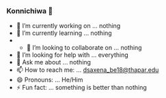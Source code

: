 ### Konnichiwa 👋 

- 🔭 I’m currently working on ... nothing
- 🌱 I’m currently learning ... nothing
- - 👯 I’m looking to collaborate on ... nothing
- 🤔 I’m looking for help with ... everything
- 💬 Ask me about ... nothing
- 📫 How to reach me: ... dsaxena_be18@thapar.edu
- 😄 Pronouns:  ... He/Him
- ⚡ Fun fact: ... something is better than nothing

